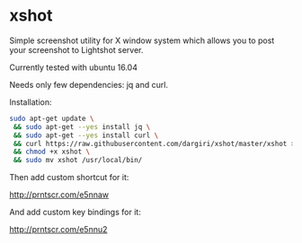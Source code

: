 # xshot
Simple screenshot utility for X window system which allows you to post your screenshot to Lightshot server.

Currently tested with ubuntu 16.04

Needs only few dependencies:
jq and curl.

Installation:

```bash
sudo apt-get update \
 && sudo apt-get --yes install jq \
 && sudo apt-get --yes install curl \
 && curl https://raw.githubusercontent.com/dargiri/xshot/master/xshot > xshot \
 && chmod +x xshot \
 && sudo mv xshot /usr/local/bin/
 ```
Then add custom shortcut for it:

http://prntscr.com/e5nnaw


And add custom key bindings for it:

http://prntscr.com/e5nnu2
